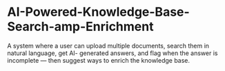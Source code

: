 # AI-Powered-Knowledge-Base-Search-amp-Enrichment
A system where a user can upload multiple documents, search them in natural language, get AI- generated answers, and flag when the answer is incomplete — then suggest ways to enrich the knowledge base.
